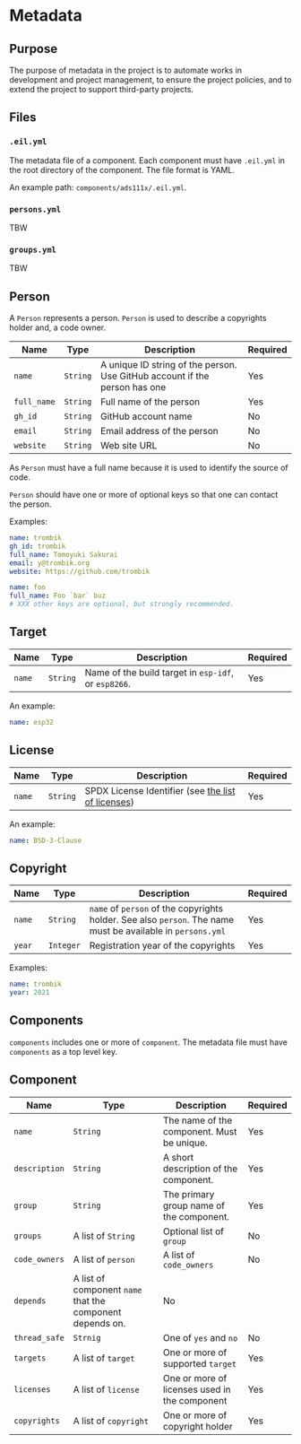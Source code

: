 # Metadata

## Purpose

The purpose of metadata in the project is to automate works in development and
project management, to ensure the project policies, and to extend the project
to support third-party projects.

## Files

### `.eil.yml`

The metadata file of a component.  Each component must have `.eil.yml` in the
root directory of the component. The file format is YAML.

An example path: `components/ads111x/.eil.yml`.

### `persons.yml`

TBW

### `groups.yml`

TBW

## Person

A `Person` represents a person. `Person` is used to describe a copyrights
holder and, a code owner.

| Name | Type | Description | Required |
|------|------|-------------|----------|
| `name` | `String` | A unique ID string of the person. Use GitHub account if the person has one | Yes |
| `full_name` | `String` | Full name of the person | Yes |
| `gh_id` | `String` | GitHub account name | No |
| `email` | `String` | Email address of the person | No |
| `website` | `String` | Web site URL | No |

As `Person` must have a full name because it is used to identify the source of
code.

`Person` should have one or more of optional keys so that one can contact the
person.

Examples:

```yaml
name: trombik
gh_id: trombik
full_name: Tomoyuki Sakurai
email: y@trombik.org
website: https://github.com/trombik
```

```yaml
name: foo
full_name: Foo `bar` buz
# XXX other keys are optional, but strongly recommended.
```

## Target

| Name | Type | Description | Required |
|------|------|-------------|----------|
| `name` | `String` | Name of the build target in `esp-idf`, or `esp8266`. | Yes |

An example:

```yaml
name: esp32
```

## License

| Name | Type | Description | Required |
|------|------|-------------|----------|
| `name` | `String` | SPDX License Identifier (see [the list of licenses](https://spdx.org/licenses/)) | Yes |

An example:

```yaml
name: BSD-3-Clause
```

## Copyright

| Name | Type | Description | Required |
|------|------|-------------|----------|
| `name` | `String` | `name` of `person` of the copyrights holder. See also `person`. The name must be available in `persons.yml` | Yes |
| `year` | `Integer` | Registration year of the copyrights | Yes |

Examples:

```yaml
name: trombik
year: 2021
```

## Components

`components` includes one or more of `component`. The metadata file must have
`components` as a top level key.

## Component

| Name | Type | Description | Required |
|------|------|-------------|----------|
| `name` | `String` | The name of the component. Must be unique. | Yes |
| `description` | `String` | A short description of the component. | Yes |
| `group` | `String` | The primary group name of the component. | Yes |
| `groups` | A list of `String` | Optional list of `group` | No |
| `code_owners` | A list of `person` | A list of `code_owners` | No |
| `depends` | A list of component `name` that the component depends on. | No |
| `thread_safe` | `Strnig` | One of `yes` and `no` | No |
| `targets` | A list of `target` | One or more of supported `target` | Yes |
| `licenses` | A list of `license` | One or more of licenses used in the component | Yes |
| `copyrights` | A list of `copyright` | One or more of copyright holder | Yes |
